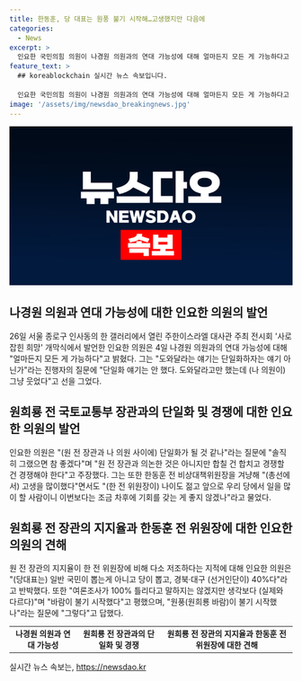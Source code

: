 ```yaml
---
title: 한동훈, 당 대표는 원풍 불기 시작해…고생했지만 다음에
categories:
  - News
excerpt: >
  인요한 국민의힘 의원이 나경원 의원과의 연대 가능성에 대해 얼마든지 모든 게 가능하다고 밝히며 단일화 가능성을 시사하고, 원희룡 전 장관의 지지율과 관련하여 여론조사가 실제와 다르다며 원풍이 불기 시작했다고 언급했다. 또한, 한동훈 전 비상대책위원장의 기회론을 언급하며 당 내 경쟁을 강조했다. 
feature_text: >
  ## koreablockchain 실시간 뉴스 속보입니다.

  인요한 국민의힘 의원이 나경원 의원과의 연대 가능성에 대해 얼마든지 모든 게 가능하다고 밝히며 단일화 가능성을 시사하고, 원희룡 전 장관의 지지율과 관련하여 여론조사가 실제와 다르다며 원풍이 불기 시작했다고 언급했다. 또한, 한동훈 전 비상대책위원장의 기회론을 언급하며 당 내 경쟁을 강조했다. 
image: '/assets/img/newsdao_breakingnews.jpg'
---
```


<p><img src="/assets/img/newsdao_breakingnews.jpg" alt="koreablockchain 속보" /></p>

<h2 data-ke-size="size26">나경원 의원과 연대 가능성에 대한 인요한 의원의 발언</h2>

<p data-ke-size="size16">26일 서울 종로구 인사동의 한 갤러리에서 열린 주한이스라엘 대사관 주최 전시회 '사로잡힌 희망' 개막식에서 발언한 인요한 의원은 4일 나경원 의원과의 연대 가능성에 대해 "얼마든지 모든 게 가능하다"고 밝혔다. 그는 "도와달라는 얘기는 단일화하자는 얘기 아닌가"라는 진행자의 질문에 "단일화 얘기는 안 했다. 도와달라고만 했는데 (나 의원이) 그냥 웃었다"고 선을 그었다.</p>

<h2 data-ke-size="size26">원희룡 전 국토교통부 장관과의 단일화 및 경쟁에 대한 인요한 의원의 발언</h2>

<p data-ke-size="size16">인요한 의원은 "(원 전 장관과 나 의원 사이에) 단일화가 될 것 같나"라는 질문에 "솔직히 그랬으면 참 좋겠다"며 "원 전 장관과 의논한 것은 아니지만 합칠 건 합치고 경쟁할 건 경쟁해야 한다"고 주장했다. 그는 또한 한동훈 전 비상대책위원장을 겨냥해 "(총선에서) 고생을 많이했다"면서도 "(한 전 위원장이) 나이도 젊고 앞으로 우리 당에서 일을 많이 할 사람이니 이번보다는 조금 차후에 기회를 갖는 게 좋지 않겠나"라고 물었다.</p>

<h2 data-ke-size="size26">원희룡 전 장관의 지지율과 한동훈 전 위원장에 대한 인요한 의원의 견해</h2>

<p data-ke-size="size16">원 전 장관의 지지율이 한 전 위원장에 비해 다소 저조하다는 지적에 대해 인요한 의원은 "(당대표는) 일반 국민이 뽑는게 아니고 당이 뽑고, 경북·대구 (선거인단이) 40%다"라고 반박했다. 또한 "여론조사가 100% 틀리다고 말하지는 않겠지만 생각보다 (실제와 다르다)"며 "바람이 불기 시작했다"고 평했으며, "원풍(원희룡 바람)이 불기 시작했나"라는 질문에 "그렇다"고 답했다.</p>

<table>
    <tr>
        <td style="text-align: center; height: 17px;"><b>나경원 의원과 연대 가능성</b></td>
        <td style="text-align: center; height: 17px;"><b>원희룡 전 장관과의 단일화 및 경쟁</b></td>
        <td style="text-align: center; height: 17px;"><b>원희룡 전 장관의 지지율과 한동훈 전 위원장에 대한 견해</b></td>
    </tr>
</table>
실시간 뉴스 속보는, <a href="https://newsdao.kr" rel="dofollow">https://newsdao.kr</a>


